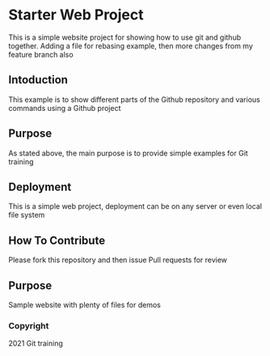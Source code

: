 # Starter Web Project

This is a simple website project for showing how to use git and github together. Adding a file for rebasing example, then more changes from my feature branch also

## Intoduction
This example is to show different parts of the Github repository and various commands using a Github project


## Purpose
As stated above, the main purpose is to provide simple examples for Git training

## Deployment
This is a simple web project, deployment can be on any server or even local file system


## How To Contribute
Please fork this repository and then issue Pull requests for review




## Purpose

Sample website with plenty of files for demos


### Copyright
2021 Git training
